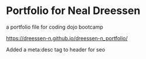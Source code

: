 # Portfolio for Neal Dreessen

a portfolio file for coding dojo bootcamp

https://dreessen-n.github.io/dreessen-n_portfolio/

Added a meta:desc tag to header for seo 